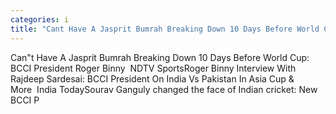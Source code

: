 ```yaml
---
categories: i
title: "Cant Have A Jasprit Bumrah Breaking Down 10 Days Before World Cup BCCI President Roger Binny  NDTV Sports"
---
```

Can"t Have A Jasprit Bumrah Breaking Down 10 Days Before World Cup: BCCI President Roger Binny&nbsp;&nbsp;NDTV SportsRoger Binny Interview With Rajdeep Sardesai: BCCI President On India Vs Pakistan In Asia Cup & More&nbsp;&nbsp;India TodaySourav Ganguly changed the face of Indian cricket: New BCCI P